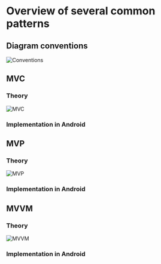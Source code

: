 
# Overview of several common patterns

## Diagram conventions

![Conventions](http://i.imgur.com/RSznqSx.png)

## MVC

### Theory

![MVC](http://i.imgur.com/EDB1Vpo.png)

### Implementation in Android

## MVP

### Theory

![MVP](http://i.imgur.com/t1LFdlO.png)

### Implementation in Android

## MVVM

### Theory

![MVVM](http://i.imgur.com/a4vBMHr.png)

### Implementation in Android

